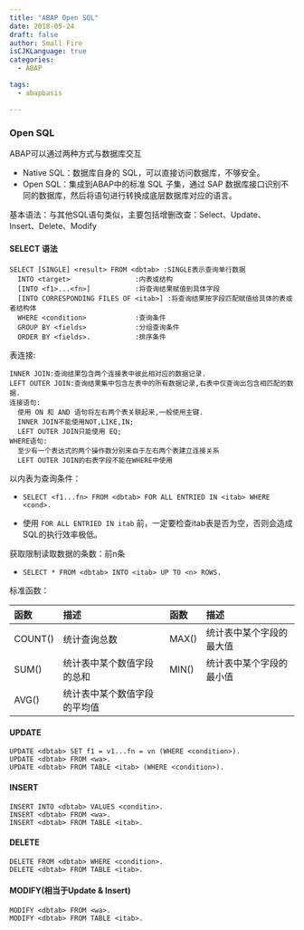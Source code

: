 ```yaml
---
title: "ABAP Open SQL"
date: 2018-05-24
draft: false
author: Small Fire
isCJKLanguage: true
categories: 
  - ABAP

tags: 
  - abapbasis

---
```


### Open SQL

ABAP可以通过两种方式与数据库交互

- Native SQL：数据库自身的 SQL，可以直接访问数据库，不够安全。
- Open SQL：集成到ABAP中的标准 SQL 子集，通过 SAP 数据库接口识别不同的数据库，然后将语句进行转换成底层数据库对应的语言。

基本语法：与其他SQL语句类似，主要包括增删改查：Select、Update、Insert、Delete、Modify

#### SELECT 语法  

```JS
SELECT [SINGLE] <result> FROM <dbtab> :SINGLE表示查询单行数据
  INTO <target>                :内表或结构
  [INTO <f1>...<fn>]           :将查询结果赋值到具体字段
  [INTO CORRESPONDING FILES OF <itab>] :将查询结果按字段匹配赋值给具体的表或者结构体
  WHERE <condition>            :查询条件
  GROUP BY <fields>            :分组查询条件
  ORDER BY <fields>.           :排序条件 
```

表连接:

```JS
INNER JOIN:查询结果包含两个连接表中彼此相对应的数据记录.
LEFT OUTER JOIN:查询结果集中包含左表中的所有数据记录,右表中仅查询出包含相匹配的数据.
连接语句:
  使用 ON 和 AND 语句将左右两个表关联起来,一般使用主键.
  INNER JOIN不能使用NOT,LIKE,IN;
  LEFT OUTER JOIN只能使用 EQ;
WHERE语句:
  至少有一个表达式的两个操作数分别来自于左右两个表建立连接关系
  LEFT OUTER JOIN的右表字段不能在WHERE中使用 
```

以内表为查询条件：

-  `SELECT <f1...fn> FROM <dbtab> FOR ALL ENTRIED IN <itab> WHERE <cond>.`


- 使用 `FOR ALL ENTRIED IN itab` 前，一定要检查itab表是否为空，否则会造成SQL的执行效率极低。


获取限制读取数据的条数：前n条

-  `SELECT * FROM <dbtab> INTO <itab> UP TO <n> ROWS. `

  标准函数：

| 函数    | 描述                         | 函数  | 描述                     |
| :------ | :--------------------------- | :---- | :----------------------- |
| COUNT() | 统计查询总数                 | MAX() | 统计表中某个字段的最大值 |
| SUM()   | 统计表中某个数值字段的总和   | MIN() | 统计表中某个字段的最小值 |
| AVG()   | 统计表中某个数值字段的平均值 |       |                          |

#### UPDATE

  ```ABAP
UPDATE <dbtab> SET f1 = v1...fn = vn (WHERE <condition>).
UPDATE <dbtab> FROM <wa>.
UPDATE <dbtab> FROM TABLE <itab> (WHERE <condition>).
  ```

####  INSERT

  ```ABAP
INSERT INTO <dbtab> VALUES <conditin>.
INSERT <dbtab> FROM <wa>.
INSERT <dbtab> FROM TABLE <itab>.
  ```

#### DELETE

  ```ABAP
DELETE FROM <dbtab> WHERE <condition>.
DELETE <dbtab> FROM TABLE <itab>.
  ```

#### MODIFY(相当于Update & Insert)    

  ```ABAP
MODIFY <dbtab> FROM <wa>.  
MODIFY <dbtab> FROM TABLE <itab>.
  ```



